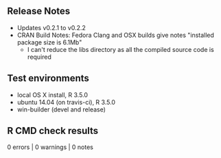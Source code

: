 
## Release Notes

* Updates v0.2.1 to v0.2.2
* CRAN Build Notes: Fedora Clang and OSX builds give notes
"installed package size is 6.1Mb"
  - I can't reduce the libs directory as all the compiled source code is required



## Test environments
* local OS X install, R 3.5.0
* ubuntu 14.04 (on travis-ci), R 3.5.0
* win-builder (devel and release)

## R CMD check results

0 errors | 0 warnings | 0 notes
